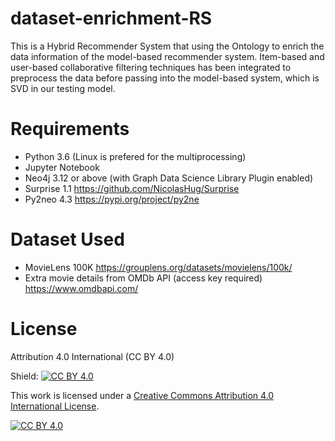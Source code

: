 # dataset-enrichment-RS

This is a Hybrid Recommender System that using the Ontology to enrich the data information of the model-based recommender system.
Item-based and user-based collaborative filtering techniques has been integrated to preprocess the data before passing into the model-based system, which is SVD in our testing model.

# Requirements
- Python 3.6 (Linux is prefered for the multiprocessing)
- Jupyter Notebook
- Neo4j 3.12 or above (with Graph Data Science Library Plugin enabled)
- Surprise 1.1 https://github.com/NicolasHug/Surprise
- Py2neo 4.3 https://pypi.org/project/py2ne

# Dataset Used
- MovieLens 100K https://grouplens.org/datasets/movielens/100k/
- Extra movie details from OMDb API (access key required) https://www.omdbapi.com/

# License
Attribution 4.0 International (CC BY 4.0)

Shield: [![CC BY 4.0][cc-by-shield]][cc-by]

This work is licensed under a
[Creative Commons Attribution 4.0 International License][cc-by].

[![CC BY 4.0][cc-by-image]][cc-by]

[cc-by]: http://creativecommons.org/licenses/by/4.0/
[cc-by-image]: https://i.creativecommons.org/l/by/4.0/88x31.png
[cc-by-shield]: https://img.shields.io/badge/License-CC%20BY%204.0-lightgrey.svg
